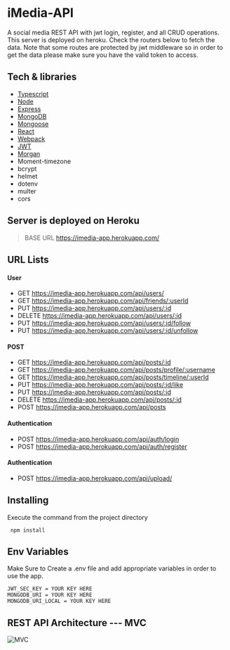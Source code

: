 # iMedia-API
A social media REST API with jwt login, register, and all CRUD operations. This server is deployed on heroku. Check the routers below to fetch the data. Note that some routes are protected by jwt middleware so in order to get the data please make sure you have the valid token to access.

## Tech & libraries

- [Typescript](https://www.typescriptlang.org/)
- [Node](https://nodejs.org/en/)
- [Express](https://expressjs.com/)
- [MongoDB](https://www.mongodb.com/)
- [Mongoose](https://mongoosejs.com/)
- [React](https://reactjs.org/)
- [Webpack](https://webpack.js.org/)
- [JWT](https://jwt.io/)
- [Morgan](https://www.npmjs.com/package/morgan)
- Moment-timezone
- bcrypt
- helmet
- dotenv
- multer
- cors

## Server is deployed on Heroku

> BASE URL
> https://imedia-app.herokuapp.com/

## URL Lists
#### User
* GET https://imedia-app.herokuapp.com/api/users/
* GET https://imedia-app.herokuapp.com/api/friends/:userId
* PUT https://imedia-app.herokuapp.com/api/users/:id
* DELETE https://imedia-app.herokuapp.com/api/users/:id
* PUT https://imedia-app.herokuapp.com/api/users/:id/follow
* PUT https://imedia-app.herokuapp.com/api/users/:id/unfollow

#### POST
* GET https://imedia-app.herokuapp.com/api/posts/:id
* GET https://imedia-app.herokuapp.com/api/posts/profile/:username
* GET https://imedia-app.herokuapp.com/api/posts/timeline/:userId
* PUT https://imedia-app.herokuapp.com/api/posts/:id/like
* PUT https://imedia-app.herokuapp.com/api/posts/:id
* DELETE https://imedia-app.herokuapp.com/api/posts/:id
* POST https://imedia-app.herokuapp.com/api/posts

#### Authentication
* POST https://imedia-app.herokuapp.com/api/auth/login
* POST https://imedia-app.herokuapp.com/api/auth/register


#### Authentication
* POST https://imedia-app.herokuapp.com/api/upload/

## Installing

Execute the command from the project directory

```
 npm install
```

## Env Variables

Make Sure to Create a .env file and add appropriate variables in order to use the app.

```
JWT_SEC_KEY = YOUR KEY HERE
MONGODB_URI = YOUR KEY HERE
MONGODB_URI_LOCAL = YOUR KEY HERE
```

## REST API Architecture --- MVC

![MVC](https://user-images.githubusercontent.com/56063269/160848070-85fa0c23-3173-4ac5-8c0c-d7e89b5b1a23.jpeg)
